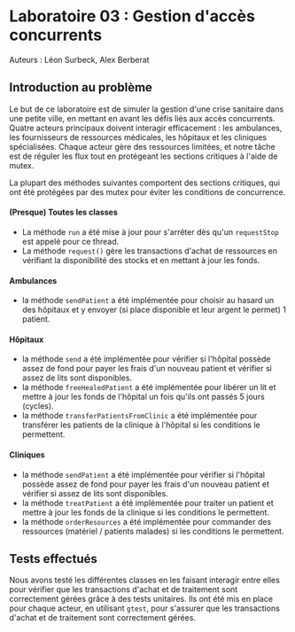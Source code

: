 # Laboratoire 03 : Gestion d'accès concurrents

Auteurs : Léon Surbeck, Alex Berberat

## Introduction au problème

Le but de ce laboratoire est de simuler la gestion d'une crise sanitaire dans une petite ville, en mettant en avant les défis liés aux accès concurrents.
Quatre acteurs principaux doivent interagir efficacement : les ambulances, les fournisseurs de ressources médicales, les hôpitaux et les cliniques spécialisées.
Chaque acteur gère des ressources limitées, et notre tâche est de réguler les flux tout en protégeant les sections critiques à l'aide de mutex.


La plupart des méthodes suivantes comportent des sections critiques, qui ont été protégées par des mutex pour éviter les conditions de concurrence.


#### **(Presque) Toutes les classes**
- La méthode `run` a été mise à jour pour s'arrêter dès qu'un `requestStop` est appelé pour ce thread.
- La méthode `request()` gère les transactions d'achat de ressources en vérifiant la disponibilité des stocks et en mettant à jour les fonds.

#### **Ambulances**

- la méthode `sendPatient` a été implémentée pour choisir au hasard un des hôpitaux et y envoyer (si place disponible et leur argent le permet) 1 patient.


#### **Hôpitaux**

- la méthode `send` a été implémentée pour vérifier si l'hôpital possède assez de fond pour payer les frais d'un nouveau patient et vérifier si assez de lits sont disponibles.
- la méthode `freeHealedPatient` a été implémentée pour libérer un lit et mettre à jour les fonds de l'hôpital un fois qu'ils ont passés 5 jours (cycles).
- la méthode `transferPatientsFromClinic` a été implémentée pour transférer les patients de la clinique à l'hôpital si les conditions le permettent.


#### **Cliniques**
- la méthode `sendPatient` a été implémentée pour vérifier si l'hôpital possède assez de fond pour payer les frais d'un nouveau patient et vérifier si assez de lits sont disponibles.
- la méthode `treatPatient` a été implémentée pour traiter un patient et mettre à jour les fonds de la clinique si les conditions le permettent.
- la méthode `orderResources` a été implémentée pour commander des ressources (matériel / patients malades) si les conditions le permettent.

## Tests effectués

Nous avons testé les différentes classes en les faisant interagir entre elles pour vérifier que les transactions d'achat et de traitement sont correctement gérées grâce à des tests unitaires.
Ils ont été mis en place pour chaque acteur, en utilisant `gtest`, pour s'assurer que les transactions d'achat et de traitement sont correctement gérées.
